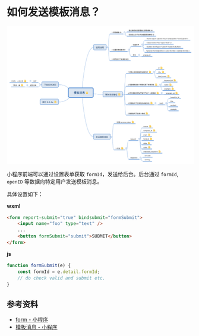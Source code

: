 # 如何发送模板消息？

[![template msg](../assets/template-msg.png)](https://raw.githubusercontent.com/liuzhuan/wx-app/master/assets/template-msg.png)

小程序前端可以通过设置表单获取 `formId`，发送给后台。后台通过 `formId`, `openID` 等数据向特定用户发送模板消息。

具体设置如下：

**wxml**

```html
<form report-submit="true" bindsubmit="formSubmit">
    <input name="foo" type="text" />
    ...
    <button formSubmit="submit">SUBMIT</button>
</form>
```

**js**
```javascript
function formSubmit(e) {
    const formId = e.detail.formId;
    // do check valid and submit etc.
}
```

## 参考资料
- [form - 小程序](https://mp.weixin.qq.com/debug/wxadoc/dev/component/form.html)
- [模板消息 - 小程序](https://mp.weixin.qq.com/debug/wxadoc/dev/api/notice.html)